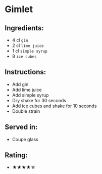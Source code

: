 # Gimlet

## Ingredients:
- 4 cl `gin`
- 2 cl `lime juice`
- 1 cl `simple syrup`
- 8 `ice cubes`

## Instructions:
- Add gin
- Add lime juice
- Add simple syrup
- Dry shake for 30 seconds
- Add ice cubes and shake for 10 seconds
- Double strain

## Served in:
- Coupe glass

## Rating:
- ★★★★☆